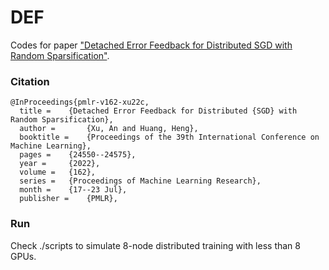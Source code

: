 # DEF
Codes for paper ["Detached Error Feedback for Distributed SGD with Random Sparsification"](https://proceedings.mlr.press/v162/xu22c.html).

### Citation
```
@InProceedings{pmlr-v162-xu22c,
  title = 	 {Detached Error Feedback for Distributed {SGD} with Random Sparsification},
  author =       {Xu, An and Huang, Heng},
  booktitle = 	 {Proceedings of the 39th International Conference on Machine Learning},
  pages = 	 {24550--24575},
  year = 	 {2022},
  volume = 	 {162},
  series = 	 {Proceedings of Machine Learning Research},
  month = 	 {17--23 Jul},
  publisher =    {PMLR},
```

### Run
Check ./scripts to simulate 8-node distributed training with less than 8 GPUs.
